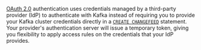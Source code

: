 [OAuth 2.0](https://oauth.net/2/) authentication uses credentials managed by a third-party provider (IdP) to authenticate with Kafka instead of requiring you to provide your Kafka cluster credentials directly in a [`CREATE CHANGEFEED`](create-changefeed.html) statement. Your provider's authentication server will issue a temporary token, giving you flexibility to apply access rules on the credentials that your IdP provides.
